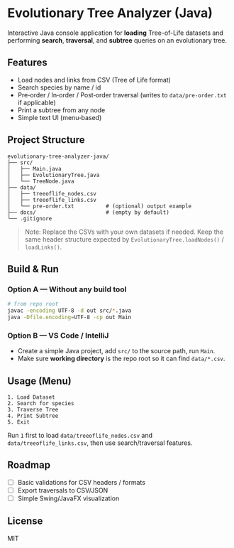 # Evolutionary Tree Analyzer (Java)

Interactive Java console application for **loading** Tree-of-Life datasets and performing **search**, **traversal**, and **subtree** queries on an evolutionary tree.

## Features
- Load nodes and links from CSV (Tree of Life format)  
- Search species by name / id  
- Pre‑order / In‑order / Post‑order traversal (writes to `data/pre-order.txt` if applicable)  
- Print a subtree from any node  
- Simple text UI (menu‑based)

## Project Structure
```
evolutionary-tree-analyzer-java/
├── src/
│   ├── Main.java
│   ├── EvolutionaryTree.java
│   └── TreeNode.java
├── data/
│   ├── treeoflife_nodes.csv
│   ├── treeoflife_links.csv
│   └── pre-order.txt          # (optional) output example
├── docs/                      # (empty by default)
└── .gitignore
```

> Note: Replace the CSVs with your own datasets if needed. Keep the same header structure expected by `EvolutionaryTree.loadNodes()` / `loadLinks()`.

## Build & Run

### Option A — Without any build tool
```bash
# from repo root
javac -encoding UTF-8 -d out src/*.java
java -Dfile.encoding=UTF-8 -cp out Main
```

### Option B — VS Code / IntelliJ
- Create a simple Java project, add `src/` to the source path, run `Main`.
- Make sure **working directory** is the repo root so it can find `data/*.csv`.

## Usage (Menu)
```
1. Load Dataset
2. Search for species
3. Traverse Tree
4. Print Subtree
5. Exit
```
Run `1` first to load `data/treeoflife_nodes.csv` and `data/treeoflife_links.csv`, then use search/traversal features.

## Roadmap
- [ ] Basic validations for CSV headers / formats
- [ ] Export traversals to CSV/JSON
- [ ] Simple Swing/JavaFX visualization

## License
MIT
